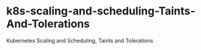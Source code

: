 # k8s-scaling-and-scheduling-Taints-And-Tolerations
Kubernetes Scaling and Scheduling, Taints and Tolerations
